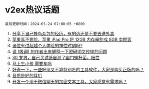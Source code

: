 # v2ex热议话题

`最后更新时间：2024-05-24 07:08:05 +0800`

1. [分享下自己蜂鸟众包的经历，有的选还是不要去送外卖](https://www.v2ex.com/t/1043190)
1. [苹果真不要脸，苹果 iPad Pro 将 12GB 内存阉割成 8GB 卖顾客](https://www.v2ex.com/t/1043244)
1. [诸位有过超越个人体验的神性时刻吗?](https://www.v2ex.com/t/1043150)
1. [请 [吸词] 的作者出来解释一下密码明文传输的问题](https://www.v2ex.com/t/1043320)
1. [30 岁男，自己买试纸自测了幽门螺杆菌，阳性](https://www.v2ex.com/t/1043142)
1. [马上生小孩,需要车吗](https://www.v2ex.com/t/1043282)
1. [好奇一下，一些好用又不算特别贵的工具软件，大家是购买正版的吗？](https://www.v2ex.com/t/1043159)
1. [音质是好的耳机](https://www.v2ex.com/t/1043184)
1. [开发一个用于微信聊天的加密文本工具，大家感觉有需求吗？](https://www.v2ex.com/t/1043160)

